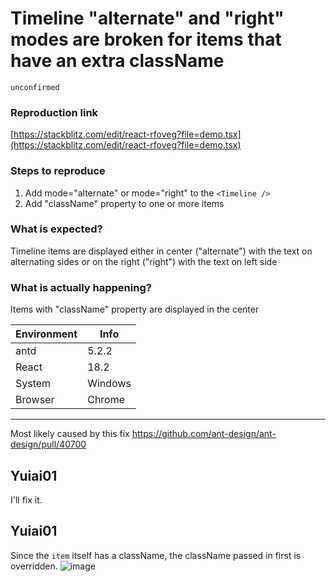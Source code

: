 # Timeline "alternate" and "right" modes are broken for items that have an extra className

`unconfirmed`

### Reproduction link

[https://stackblitz.com/edit/react-rfoveg?file=demo.tsx](https://stackblitz.com/edit/react-rfoveg?file=demo.tsx)

### Steps to reproduce

1. Add mode="alternate" or mode="right" to the `<Timeline />`
2. Add "className" property to one or more items

### What is expected?

Timeline items are displayed either in center ("alternate") with the text on alternating sides or on the right ("right") with the text on left side

### What is actually happening?

Items with "className" property are displayed in the center

| Environment | Info    |
| ----------- | ------- |
| antd        | 5.2.2   |
| React       | 18.2    |
| System      | Windows |
| Browser     | Chrome  |

---

Most likely caused by this fix https://github.com/ant-design/ant-design/pull/40700

<!-- generated by ant-design-issue-helper. DO NOT REMOVE -->

## Yuiai01

I'll fix it.

## Yuiai01

Since the `item` itself has a className, the className passed in first is overridden.
![image](https://user-images.githubusercontent.com/112228030/220215823-0cd19630-e189-47a7-a23a-09fa5450e52b.png)

